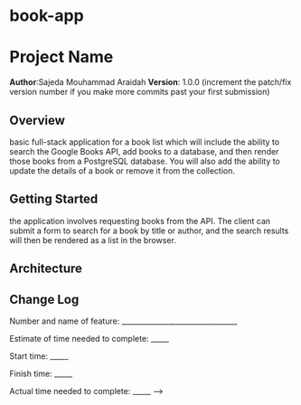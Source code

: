 # book-app
# Project Name

**Author**:Sajeda Mouhammad Araidah
**Version**: 1.0.0 (increment the patch/fix version number if you make more commits past your first submission)

## Overview
 basic full-stack application for a book list which will include the ability to search the Google Books API, add books to a database, and then render those books from a PostgreSQL database. You will also add the ability to update the details of a book or remove it from the collection.

## Getting Started
 the application involves requesting books from the API. The client can submit a form to search for a book by title or author, and the search results will then be rendered as a list in the browser.


## Architecture
<!-- Provide a detailed description of the application design. What technologies (languages, libraries, etc) you're using, and any other relevant design information. -->

## Change Log
<!-- Use this area to document the iterative changes made to your application as each feature is successfully implemented. Use time stamps. Here's an examples:

01-01-2001 4:59pm - Application now has a fully-functional express server, with GET and POST routes for the book resource.

## Credits and Collaborations
<!-- Give credit (and a link) to other people or resources that helped you build this application. -->


Number and name of feature: ________________________________

Estimate of time needed to complete: _____

Start time: _____

Finish time: _____

Actual time needed to complete: _____
-->
